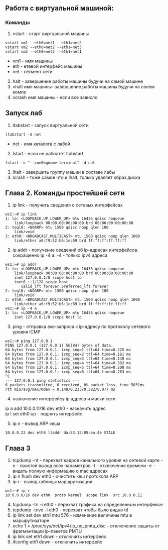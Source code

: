 ## Работа с виртуальной машиной:
### Команды
1) vstart - старт виртуальной машины
```
vstart vm1 --eth0=net1 --eth1=net2
vstart vm2 --eth0=net2 --eth1=net3
vstart vm3 --eth0=net3 --eth1=net1
```
* vm1 - имя машины
* eth - етевой интерфейс машины
* net - сегмент сети
2) halt - завершение работы машины будучи на самой машине
3) vhalt имя машины- завершение работы машины будучи на своем компе
4) vcrash имя машины - если все зависло 
## Запуск лаб
1) ltabstart - запуск виртуальной сети
```
ltabstart -d net 
```
* net - имя каталога с лабой
2) lstart - если не рабоатет ltabstart
```
lstart -o "--con0=gnome-terminal" -d net
```
3) lhalt - завершить группу машин в составе лабы
4) lcrash - тоже самое что и lhalt, только удаляет образ диска

## Глава 2. Команды простейшей сети
1) ip link - получить сведения о сетевых интерфейсах
```
ws1:~# ip link
1: lo: <LOOPBACK,UP,LOWER_UP> mtu 16436 qdisc noqueue 
    link/loopback 00:00:00:00:00:00 brd 00:00:00:00:00:00
2: teql0: <NOARP> mtu 1500 qdisc noop qlen 100
    link/void 
3: eth0: <BROADCAST,MULTICAST> mtu 1500 qdisc noop qlen 1000
    link/ether a6:f9:52:b6:1e:69 brd ff:ff:ff:ff:ff:ff

```
2) ip addr - получение сведений об ip-адресах интерфейсов. сокращенно ip -4 a. -4 - только ipv4 адреса
```
ws1:~# ip addr
1: lo: <LOOPBACK,UP,LOWER_UP> mtu 16436 qdisc noqueue 
    link/loopback 00:00:00:00:00:00 brd 00:00:00:00:00:00
    inet 127.0.0.1/8 scope host lo
    inet6 ::1/128 scope host 
       valid_lft forever preferred_lft forever
2: teql0: <NOARP> mtu 1500 qdisc noop qlen 100
    link/void 
3: eth0: <BROADCAST,MULTICAST> mtu 1500 qdisc noop qlen 1000
    link/ether a6:f9:52:b6:1e:69 brd ff:ff:ff:ff:ff:ff
ws1:~# ip -4 a
1: lo: <LOOPBACK,UP,LOWER_UP> mtu 16436 qdisc noqueue 
    inet 127.0.0.1/8 scope host lo
```
3) ping - отправка эхо-запроса к ip-адресу по протоколу сетевого уровня ICMP
```
ws1:~# ping 127.0.0.1
PING 127.0.0.1 (127.0.0.1) 56(84) bytes of data.
64 bytes from 127.0.0.1: icmp_seq=1 ttl=64 time=0.225 ms
64 bytes from 127.0.0.1: icmp_seq=2 ttl=64 time=0.181 ms
64 bytes from 127.0.0.1: icmp_seq=3 ttl=64 time=0.140 ms
64 bytes from 127.0.0.1: icmp_seq=4 ttl=64 time=0.382 ms
64 bytes from 127.0.0.1: icmp_seq=5 ttl=64 time=0.208 ms
64 bytes from 127.0.0.1: icmp_seq=6 ttl=64 time=0.263 ms
^C
--- 127.0.0.1 ping statistics ---
6 packets transmitted, 6 received, 0% packet loss, time 5031ms
rtt min/avg/max/mdev = 0.140/0.233/0.382/0.077 ms
```
4) назначение интерфейсу ip адреса и маски сети

ip a add 10.0.0.11/16 dev eth0  - назначить адрес\
ip l set eth0 up - поднять интерфейс

5) ip n - вывод ARP кеша
```
10.0.0.22 dev eth0 lladdr da:53:12:09:ea:4e STALE
```
## Глава 3

1) tcpdump -nt - перехват кадров канального уровня на сетевой карте
-n - простой вывод всех параметров
-t - отключение времени
-e - видеть полную информацию о mac адресах
2) ip n flush dev eth0 - очистить кеш протокола ARP
3) ip r - вывод таблицы маршрутизации
```
ws1:~# ip r
10.0.0.0/16 dev eth0  proto kernel  scope link  src 10.0.0.11 
```
4) tcpdump -tn -i eth0 - перехват трафика на определенном интерфейсе
5) tcpdump -tnve -i eth0 - перехват чтобы было видно ttl
6) ip link set dev eth1 mtu 576 - изменение величины mtu в маршрутизаторе
7) echo 1 > /proc/sys/net/ipv4/ip_no_pmtu_disc - отключение защиты от фрагментации ip-пакетов PMTU
8) ip link set eth1 down - отключить интерфейс
9) ifconfig eth1 down - отключить интерфейс